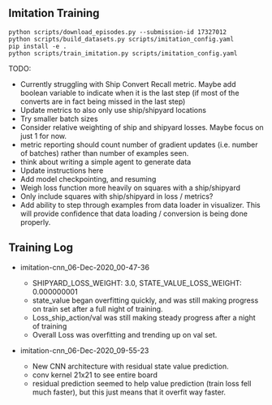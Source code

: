 
## Imitation Training
```
python scripts/download_episodes.py --submission-id 17327012
python scripts/build_datasets.py scripts/imitation_config.yaml
pip install -e .
python scripts/train_imitation.py scripts/imitation_config.yaml
```

TODO:
- Currently struggling with Ship Convert Recall metric. Maybe add boolean variable to indicate when it is the last step (if most of the converts are in fact being missed in the last step)
- Update metrics to also only use ship/shipyard locations
- Try smaller batch sizes
- Consider relative weighting of ship and shipyard losses. Maybe focus on just 1 for now.
- metric reporting should count number of gradient updates (i.e. number of batches) rather than number of examples seen.
- think about writing a simple agent to generate data
- Update instructions here
- Add model checkpointing, and resuming
- Weigh loss function more heavily on squares with a ship/shipyard
- Only include squares with ship/shipyard in loss / metrics?
- Add ability to step through examples from data loader in visualizer. This will provide confidence that data loading / conversion is being done properly.

## Training Log

- imitation-cnn_06-Dec-2020_00-47-36
    - SHIPYARD_LOSS_WEIGHT: 3.0, STATE_VALUE_LOSS_WEIGHT: 0.000000001
    - state_value began overfitting quickly, and was still making progress on train set after a full night of training.
    - Loss_ship_action/val was still making steady progress after a night of training
    - Overall Loss was overfitting and trending up on val set.

- imitation-cnn_06-Dec-2020_09-55-23
    - New CNN architecture with residual state value prediction.
    - conv kernel 21x21 to see entire board
    - residual prediction seemed to help value prediction (train loss fell much faster), but this just means that it overfit way faster.